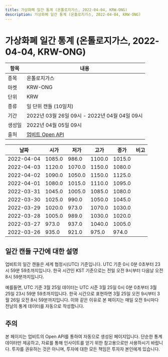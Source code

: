 ```yaml
---
title: 가상화폐 일간 통계 (온톨로지가스, 2022-04-04, KRW-ONG)
description: 가상화폐 일간 통계 (온톨로지가스, 2022-04-04, KRW-ONG)
---
```



가상화폐 일간 통계 (온톨로지가스, 2022-04-04, KRW-ONG)
===

|항목|내용|
|--|--|
|종목|온톨로지가스|
|마켓|KRW-ONG|
|단위|KRW|
|종류|일 단위 캔들 (10일치)|
|기간|2022년 03월 26일 09시 - 2022년 04월 04일 09시|
|생성일|2022년 04월 05일 09시|
|출처|[업비트 Open API](https://docs.upbit.com)|


|날짜|시가|저가|고가|종가|비고|
|--|--|--|--|--|--|
|2022-04-04|1085.0|986.0|1100.0|1015.0|    |
|2022-04-03|1120.0|1070.0|1150.0|1080.0|    |
|2022-04-02|1090.0|1050.0|1150.0|1125.0|    |
|2022-04-01|1080.0|1015.0|1110.0|1095.0|    |
|2022-03-31|1045.0|1005.0|1085.0|1080.0|    |
|2022-03-30|1025.0|990.0|1050.0|1045.0|    |
|2022-03-29|1020.0|973.0|1070.0|1030.0|    |
|2022-03-28|1005.0|989.0|1030.0|1020.0|    |
|2022-03-27|973.0|937.0|1040.0|1005.0|    |
|2022-03-26|935.0|921.0|975.0|974.0|    |


일간 캔들 구간에 대한 설명
---


업비트의 일간 캔들은 세계 협정시(UTC) 기준입니다. 
UTC 기준 0시 0분 0초부터 23시 59분 59초까지입니다. 
한국 시간인 KST 기준으로는 전일 오전 9시부터 다음날 오전 8시 59분까지입니다. 


예를들면, UTC 기준 3월 25일 데이터는 UTC 시준 3월 25일 0시 0분 0초부터 3월 25일 23시 59분 59초까지입니다. 
한국 시간으로 표현하면 3월 25일 오전 9시부터 3월 26일 오전 8시 59분까지입니다. 
이와 같은 이유로 본 페이지는 매일 오전 9시마다 전날의 통계 데이터를 자동으로 작성합니다. 


주의
---


본 페이지는 업비트의 Open API를 통하여 자동으로 생성된 페이지입니다. 
단순한 통계 데이터만 제공하고, 자료를 통해 인사이트를 얻기 위한 참고용으로만 사용하시기 바랍니다. 
투자를 권유하는 것은 아니며, 투자에 대한 모든 책임은 투자자 본인에게 있습니다. 
